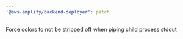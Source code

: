 ```yaml
---
'@aws-amplify/backend-deployer': patch
---
```


Force colors to not be stripped off when piping child process stdout
